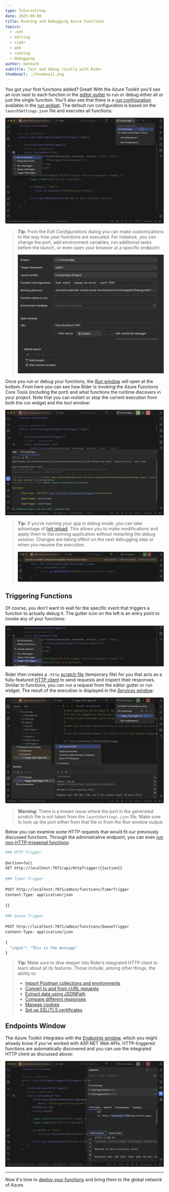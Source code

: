 ```yaml
---
type: TutorialStep
date: 2025-08-08
title: Running and Debugging Azure Functions
topics:
  - .net
  - editing
  - rider
  - web
  - running
  - debugging
author: matkoch
subtitle: Test and debug locally with Rider
thumbnail: ./thumbnail.png
---
```


You got your first functions added? Great! With the Azure Toolkit you'll see an icon next to each function in the [editor gutter](https://www.jetbrains.com/help/rider/Editor-gutter.html) to run or debug either all or just the single function. You’ll also see that there is a [run configuration](https://www.jetbrains.com/help/rider/Run_Debug_Configuration.html) available in the [run widget](https://www.jetbrains.com/help/rider/New_UI.html#window_header). The default run configuration is based on the `launchSettings.json` file and executes all functions:

![Running from Editor Gutter and Run Widget](editor-gutter-and-run-widget.png)

> **Tip:** From the _Edit Configurations_ dialog you can make customizations to the way how your functions are executed. For instance, you can change the port, add environment variables, run additional tasks before the launch, or even open your browser at a specific endpoint:
>
> <img alt="Edit Run Configuration" src="edit-run-configuration.png" width="800"/>

Once you run or debug your functions, the [_Run_ window](https://www.jetbrains.com/help/rider/Run_Tool_Window.html) will open at the bottom. From here you can see how Rider is invoking the Azure Functions Core Tools (including the port) and what functions the runtime discovers in your project. Note that you can _restart_ or _stop_ the current execution from both the run widget and the tool window:

![Console Output in Run Window](run-window.png)

> **Tip:** If you’re running your app in debug mode, you can take advantage of [hot reload](https://www.jetbrains.com/help/rider/Hot_Reload.html). This allows you to make modifications and apply them to the running application without restarting the debug session. Changes are taking effect on the next debugging step or when you resume the execution.
>
> ![Hot Reload after Changes](hot-reload.png)

## Triggering Functions

Of course, you don’t want to wait for the specific event that triggers a function to actually debug it. The gutter icon on the left is an entry point to invoke any of your functions:

![Triggering Functions](trigger-function.png)

Rider then creates a `.http` [scratch file](https://www.jetbrains.com/help/rider/Scratches.html) (temporary file) for you that acts as a fully-featured [HTTP client](https://www.jetbrains.com/help/rider/Http_client_in__product__code_editor.html) to send requests and inspect their responses. Similar to functions, you can run a request from the editor gutter or run widget. The result of the execution is displayed in the [_Services_ window](https://www.jetbrains.com/help/rider/Services_Tool_Window.html):

![HTTP Client](http-client.png)

> **Warning:** There is a known issue where the port in the generated scratch file is not taken from the `launchSettings.json` file. Make sure to look up the port either from that file or from the _Run_ window output.

Below you can examine some HTTP requests that would fit our previously discussed functions. Through the administrative endpoint, you can even [run non-HTTP-triggered functions](https://learn.microsoft.com/en-us/azure/azure-functions/functions-manually-run-non-http?tabs=azure-portal):

```bash
### HTTP Trigger

@action=fail
GET http://localhost:7071/api/HttpTrigger/{{action}}

### Timer Trigger

POST http://localhost:7071/admin/functions/TimerTrigger
Content-Type: application/json

{}

### Queue Trigger

POST http://localhost:7071/admin/functions/QueueTrigger
Content-Type: application/json

{
  "input": "This is the message"
}
```

> **Tip:** Make sure to dive deeper into Rider’s integrated HTTP client to learn about all its features. Those include, among other things, the ability to:
>
> - [Import Postman collections and environments](https://www.jetbrains.com/help/rider/Http_client_in__product__code_editor.html#import-postman-collections)
> - [Convert to and from cURL requests](https://www.jetbrains.com/help/rider/Http_client_in__product__code_editor.html#converting-curl-requests)
> - [Extract data using JSONPath](https://www.jetbrains.com/help/rider/Http_client_in__product__code_editor.html#JSONPath)
> - [Compare different responses](https://www.jetbrains.com/help/rider/Http_client_in__product__code_editor.html#compare_responses_in_scratch)
> - [Manage cookies](https://www.jetbrains.com/help/rider/Http_client_in__product__code_editor.html#manage_cookies)
> - [Set up SSL/TLS certificates](https://www.jetbrains.com/help/rider/Http_client_in__product__code_editor.html#ssl_certificate)

## Endpoints Window

The Azure Toolkit integrates with the [_Endpoints_ window](https://blog.jetbrains.com/dotnet/2021/07/12/a-better-way-to-discover-apis-with-the-new-endpoints-window/), which you might already know if you’ve worked with ASP.NET Web APIs. HTTP-triggered functions are automatically discovered and you can use the integrated HTTP client as discussed above:

![Endpoints Window](endpoints-window.png)

---

Now it's time to [deploy your functions](../deploying-azure-functions/) and bring them to the global network of Azure.
